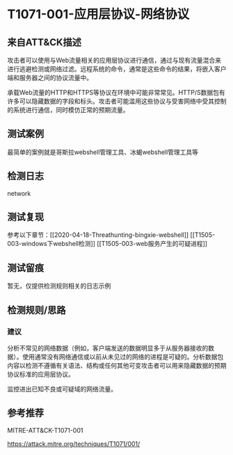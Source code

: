 # T1071-001-应用层协议-网络协议

## 来自ATT&CK描述

攻击者可以使用与Web流量相关的应用层协议进行通信，通过与现有流量混合来进行逃避检测或网络过滤。远程系统的命令，通常是这些命令的结果，将嵌入客户端和服务器之间的协议流量中。

承载Web流量的HTTP和HTTPS等协议在环境中可能非常常见。HTTP/S数据包有许多可以隐藏数据的字段和标头。攻击者可能滥用这些协议与受害网络中受其控制的系统进行通信，同时模仿正常的预期流量。

## 测试案例

最简单的案例就是哥斯拉webshell管理工具、冰蝎webshell管理工具等

## 检测日志

network

## 测试复现

参考以下章节：[[2020-04-18-Threathunting-bingxie-webshell]]
[[T1505-003-windows下webshell检测]]
[[T1505-003-web服务产生的可疑进程]]

## 测试留痕

暂无，仅提供检测规则相关的日志示例

## 检测规则/思路

### 建议

分析不常见的网络数据（例如，客户端发送的数据明显多于从服务器接收的数据）。使用通常没有网络通信或以前从未见过的网络的进程是可疑的。分析数据包内容以检测不遵循有关语法、结构或任何其他可变攻击者可以用来隐藏数据的预期协议标准的应用层协议。

监控进出已知不良或可疑域的网络流量。

## 参考推荐

MITRE-ATT&CK-T1071-001

<https://attack.mitre.org/techniques/T1071/001/>
